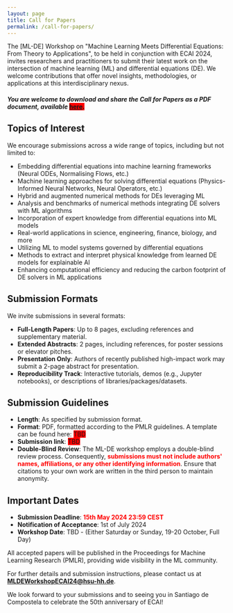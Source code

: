```yaml
---
layout: page
title: Call for Papers
permalink: /call-for-papers/
---
```


The [ML-DE] Workshop on "Machine Learning Meets Differential Equations: From Theory to Applications", to be held in conjunction with ECAI 2024, invites researchers and practitioners to submit their latest work on the intersection of machine learning (ML) and differential equations (DE). We welcome contributions that offer novel insights, methodologies, or applications at this interdisciplinary nexus.

#### *You are welcome to download and share the Call for Papers as a PDF document, available* <span style="background-color:red">[here](/assets/pdfs/call-for-papers-2024.pdf).</span>

## Topics of Interest

We encourage submissions across a wide range of topics, including but not limited to:

- Embedding differential equations into machine learning frameworks (Neural ODEs, Normalising Flows, etc.)
- Machine learning approaches for solving differential equations (Physics-Informed Neural Networks, Neural Operators, etc.)
- Hybrid and augmented numerical methods for DEs leveraging ML
- Analysis and benchmarks of numerical methods integrating DE solvers with ML algorithms
- Incorporation of expert knowledge from differential equations into ML models
- Real-world applications in science, engineering, finance, biology, and more
- Utilizing ML to model systems governed by differential equations
- Methods to extract and interpret physical knowledge from learned DE models for explainable AI
- Enhancing computational efficiency and reducing the carbon footprint of DE solvers in ML applications

## Submission Formats

We invite submissions in several formats:

- **Full-Length Papers**: Up to 8 pages, excluding references and supplementary material.
- **Extended Abstracts**: 2 pages, including references, for poster sessions or elevator pitches.
- **Presentation Only**: Authors of recently published high-impact work may submit a 2-page abstract for presentation.
- **Reproducibility Track**: Interactive tutorials, demos (e.g., Jupyter notebooks), or descriptions of libraries/packages/datasets.

## Submission Guidelines

- **Length**: As specified by submission format.
- **Format**: PDF, formatted according to the PMLR guidelines. A template can be found here: <span style="background-color:red">TBD</span>
- **Submission link**: <span style="background-color:red">TBD</span>
- **Double-Blind Review**: The ML-DE workshop employs a double-blind review process. Consequently, **<span style="color:red">submissions must not include authors' names, affiliations, or any other identifying information</span>**. Ensure that citations to your own work are written in the third person to maintain anonymity.

## Important Dates

- **Submission Deadline**: <span style="color:red">**15th May 2024 23:59 CEST**</span>
- **Notification of Acceptance**: 1st of July 2024
- **Workshop Date**: TBD - (Either Saturday or Sunday, 19-20 October, Full Day)

All accepted papers will be published in the Proceedings for Machine Learning Research (PMLR), providing wide visibility in the ML community.

For further details and submission instructions, please contact us at **MLDEWorkshopECAI24@hsu-hh.de**.

We look forward to your submissions and to seeing you in Santiago de Compostela to celebrate the 50th anniversary of ECAI!
